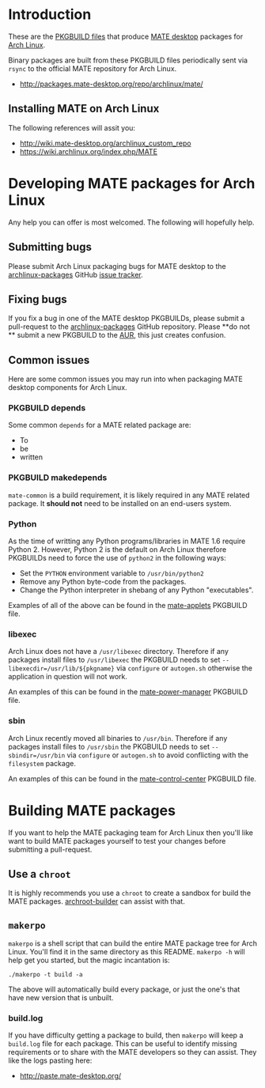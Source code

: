 # Introduction

These are the [PKGBUILD files](https://wiki.archlinux.org/index.php/PKGBUILD)
that produce [MATE desktop](http://www.mate-desktop.org) packages for
[Arch Linux](http://www.archlinux.org).

Binary packages are built from these PKGBUILD files periodically sent via `rsync`
to the official MATE repository for Arch Linux.

  * <http://packages.mate-desktop.org/repo/archlinux/mate/>

## Installing MATE on Arch Linux

The following references will assit you:

  * <http://wiki.mate-desktop.org/archlinux_custom_repo>
  * <https://wiki.archlinux.org/index.php/MATE>

# Developing MATE packages for Arch Linux

Any help you can offer is most welcomed. The following will hopefully help.

## Submitting bugs

Please submit Arch Linux packaging bugs for MATE desktop to the
[archlinux-packages](https://github.com/mate-desktop/archlinux-packages)
GitHub [issue tracker](https://github.com/mate-desktop/archlinux-packages/issues?state=open).

## Fixing bugs

If you fix a bug in one of the MATE desktop PKGBUILDs, please submit a pull-request
to the [archlinux-packages](https://github.com/mate-desktop/archlinux-packages)
GitHub repository. Please **do not ** submit a new PKGBUILD to the [AUR](https://aur.archlinux.org/),
this just creates confusion.

## Common issues

Here are some common issues you may run into when packaging MATE desktop components
for Arch Linux.

### PKGBUILD depends

Some common `depends` for a MATE related package are:

   * To
   * be
   * written

### PKGBUILD makedepends

`mate-common` is a build requirement, it is likely required in any MATE related
package. It **should not** need to be installed on an end-users system.

### Python

As the time of writting any Python programs/libraries in MATE 1.6 require
Python 2. However, Python 2 is the default on Arch Linux therefore PKGBUILDs
need to force the use of `python2` in the following ways:

  * Set the `PYTHON` environment variable to `/usr/bin/python2`
  * Remove any Python byte-code from the packages.
  * Change the Python interpreter in shebang of any Python "executables".

Examples of all of the above can be found in the [mate-applets](https://github.com/mate-desktop/archlinux-packages/blob/master/mate-applets/PKGBUILD)
PKGBUILD file.

### libexec

Arch Linux does not have a `/usr/libexec` directory. Therefore if any packages
install files to `/usr/libexec` the PKGBUILD needs to set `--libexecdir=/usr/lib/${pkgname}`
via `configure` or `autogen.sh` otherwise the application in question will not work.

An examples of this can be found in the [mate-power-manager](https://github.com/mate-desktop/archlinux-packages/blob/master/mate-power-manager/PKGBUILD)
PKGBUILD file.

### sbin

Arch Linux recently moved all binaries to `/usr/bin`. Therefore if any packages
install files to `/usr/sbin` the PKGBUILD needs to set `--sbindir=/usr/bin` via
`configure` or `autogen.sh` to avoid conflicting with the `filesystem` package.

An examples of this can be found in the [mate-control-center](https://github.com/mate-desktop/archlinux-packages/blob/master/mate-control-center/PKGBUILD)
PKGBUILD file.

# Building MATE packages

If you want to help the MATE packaging team for Arch Linux then you'll like
want to build MATE packages yourself to test your changes before submitting
a pull-request.

## Use a `chroot`

It is highly recommends you use a `chroot` to create a sandbox for build the MATE
packages. [archroot-builder](https://github.com/flexiondotorg/archroot-builder) can
assist with that.

## `makerpo`

`makerpo` is a shell script that can build the entire MATE package tree for Arch
Linux. You'll find it in the same directory as this README. `makerpo -h` will help
get you started, but the magic incantation is:

    ./makerpo -t build -a

The above will automatically build every package, or just the one's that have new
version that is unbuilt.

### build.log

If you have difficulty getting a package to build, then `makerpo` will keep a
`build.log` file for each package. This can be useful to identify missing
requirements or to share with the MATE developers so they can assist. They like
the logs pasting here:

  * <http://paste.mate-desktop.org/>

